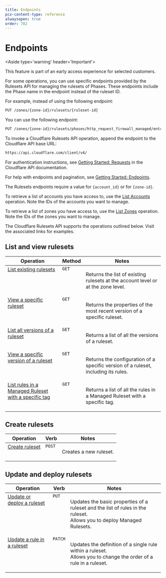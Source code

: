 ```yaml
---
title: Endpoints
pcx-content-type: reference
alwaysopen: true
order: 782
---
```


# Endpoints

<Aside type='warning' header='Important'>

This feature is part of an early access experience for selected customers.

</Aside>

For some operations, you can use specific endpoints provided by the Rulesets API for managing the rulesets of Phases. These endpoints include the Phase name in the endpoint instead of the ruleset ID.

For example, instead of using the following endpoint:

```bash
PUT /zones/{zone-id}/rulesets/{ruleset-id}
```

You can use the following endpoint:

```bash
PUT /zones/{zone-id}/rulesets/phases/http_request_firewall_managed/entrypoint
```

To invoke a Cloudflare Rulesets API operation, append the endpoint to the Cloudflare API base URL:

```bash
https://api.cloudflare.com/client/v4/
```

For authentication instructions, see [Getting Started: Requests](https://api.cloudflare.com/#getting-started-requests) in the Cloudflare API documentation.

For help with endpoints and pagination, see [Getting Started: Endpoints](https://api.cloudflare.com/#getting-started-endpoints).

<Aside>

The Rulesets endpoints require a value for `{account_id}` or for `{zone-id}`.

To retrieve a list of accounts you have access to, use the [List Accounts](https://api.cloudflare.com/#accounts-list-accounts) operation. Note the IDs of the accounts you want to manage.

To retrieve a list of zones you have access to, use the [List Zones](https://api.cloudflare.com/#zone-list-zones) operation. Note the IDs of the zones you want to manage.

</Aside>

The Cloudflare Rulesets API supports the operations outlined below. Visit the associated links for examples.

## List and view rulesets

<table>
  <thead>
    <tr>
      <th>Operation</th>
      <th>Method</th>
      <th>Notes</th>
    </tr>
  </thead>
  <tbody style="vertical-align:top">
    <tr>
      <td><a href="/cf-rulesets/rulesets-api/view/#list-existing-rulesets">List existing rulesets</a></td>
      <td><code>GET</code></td>
      <td>
        <p>Returns the list of existing rulesets at the account level or at the zone level.</p>
      </td>
    </tr>
    <tr>
      <td><a href="/cf-rulesets/rulesets-api/view/#view-a-specific-ruleset">View a specific ruleset</a></td>
      <td><code>GET</code></td>
      <td>
        <p>Returns the properties of the most recent version of a specific ruleset.</p>
      </td>
    </tr>
    <tr>
      <td><a href="/cf-rulesets/rulesets-api/view/#list-all-versions-of-a-ruleset">List all versions of a ruleset</a></td>
      <td><code>GET</code></td>
      <td>
        <p>Returns a list of all the versions of a ruleset.</p>
      </td>
    </tr>
    <tr>
      <td><a href="/cf-rulesets/rulesets-api/view/#view-a-specific-version-of-a-ruleset">View a specific version of a ruleset</a></td>
      <td><code>GET</code></td>
      <td>
        <p>Returns the configuration of a specific version of a ruleset, including its rules.</p>
      </td>
    </tr>
    <tr>
      <td><a href="/cf-rulesets/rulesets-api/view/#list-rules-in-a-managed-ruleset-with-a-specific-tag">List rules in a Managed Ruleset with a specific tag</a></td>
      <td><code>GET</code></td>
      <td>
        <p>Returns a list of all the rules in a Managed Ruleset with a specific tag.</p>
      </td>
    </tr>
  </tbody>
</table>

## Create rulesets

<table>
  <thead>
    <tr>
      <th>Operation</th>
      <th>Verb</th>
      <th>Notes</th>
    </tr>
  </thead>
  <tbody style="vertical-align:top">
    <tr>
      <td><a href="/cf-rulesets/rulesets-api/create">Create ruleset</a></td>
      <td><code>POST</code></td>
      <td>
        <p>Creates a new ruleset.</p>
      </td>
    </tr>
  </tbody>
</table>

## Update and deploy rulesets

<table>
  <thead>
    <tr>
      <th>Operation</th>
      <th>Verb</th>
      <th>Notes</th>
    </tr>
  </thead>
  <tbody style="vertical-align:top">
    <tr>
      <td><a href="/cf-rulesets/rulesets-api/update">Update or deploy a ruleset</a></td>
      <td><code>PUT</code></td>
      <td>
        <p>Updates the basic properties of a ruleset and the list of rules in the ruleset.<br/>Allows you to deploy Managed Rulesets.</p>
      </td>
    </tr>
    <tr>
      <td><a href="/cf-rulesets/rulesets-api/update-rule">Update a rule in a ruleset</a></td>
      <td><code>PATCH</code></td>
      <td>
        <p>Updates the definition of a single rule within a ruleset.<br/>Allows you to change the order of a rule in a ruleset.</p>
      </td>
    </tr>
  </tbody>
</table>
